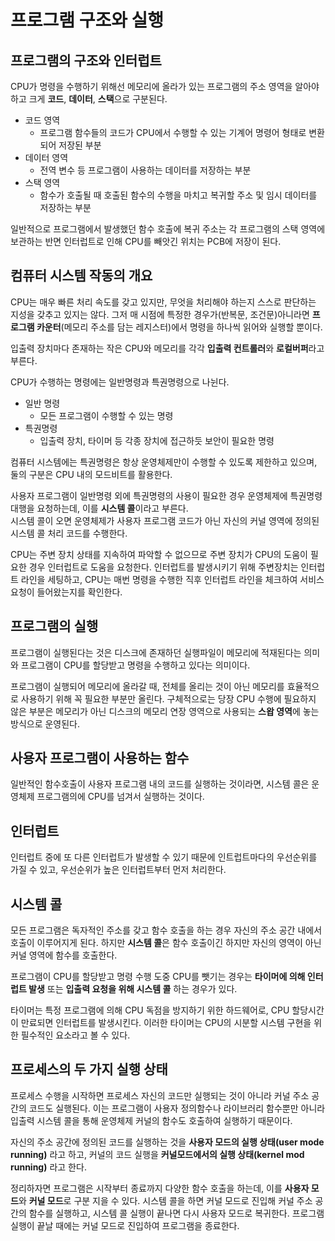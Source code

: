 # 프로그램 구조와 실행

## 프로그램의 구조와 인터럽트
CPU가 명령을 수행하기 위해선 메모리에 올라가 있는 프로그램의 주소 영역을 알아야하고 크게 **코드**, **데이터**, **스택**으로 구분된다.

- 코드 영역
  - 프로그램 함수들의 코드가 CPU에서 수행할 수 있는 기계어 명령어 형태로 변환되어 저장된 부분
- 데이터 영역
  - 전역 변수 등 프로그램이 사용하는 데이터를 저장하는 부분
- 스택 영역
  - 함수가 호출될 때 호출된 함수의 수행을 마치고 복귀할 주소 및 임시 데이터를 저장하는 부분

일반적으로 프로그램에서 발생했던 함수 호출에 복귀 주소는 각 프로그램의 스택 영역에 보관하는 반면 인터럽트로 인해 CPU를 빼앗긴 위치는 PCB에 저장이 된다.

## 컴퓨터 시스템 작동의 개요
CPU는 매우 빠른 처리 속도를 갖고 있지만, 무엇을 처리해야 하는지 스스로 판단하는 지성을 갖추고 있지는 않다.
그저 매 시점에 특정한 경우가(반복문, 조건문)아니라면 **프로그램 카운터**(메모리 주소를 담는 레지스터)에서 명령을 하나씩 읽어와 실행할 뿐이다.

입출력 장치마다 존재하는 작은 CPU와 메모리를 각각 **입출력 컨트롤러**와 **로컬버퍼**라고 부른다.

CPU가 수행하는 명령에는 일반명령과 특권명령으로 나뉜다.
- 일반 명령
  - 모든 프로그램이 수행할 수 있는 명령
- 특권명령
  - 입출력 장치, 타이머 등 각종 장치에 접근하듯 보안이 필요한 명령

컴퓨터 시스템에는 특권명령은 항상 운영체제만이 수행할 수 있도록 제한하고 있으며, 둘의 구분은 CPU 내의 모드비트를 활용한다.

사용자 프로그램이 일반명령 외에 특권명령의 사용이 필요한 경우 운영체제에 특권명령 대행을 요청하는데, 이를 **시스템 콜**이라고 부른다.<br/>
시스템 콜이 오면 운영체제가 사용자 프로그램 코드가 아닌 자신의 커널 영역에 정의된 시스템 콜 처리 코드를 수행한다.

CPU는 주변 장치 상태를 지속하여 파악할 수 없으므로 주변 장치가 CPU의 도움이 필요한 경우 인터럽트로 도움을 요청한다.
인터럽트를 발생시키기 위해 주변장치는 인터럽트 라인을 세팅하고, CPU는 매번 명령을 수행한 직후 인터럽트 라인을 체크하여 서비스 요청이 들어왔는지를 확인한다.

## 프로그램의 실행
프로그램이 실행된다는 것은 디스크에 존재하던 실행파일이 메모리에 적재된다는 의미와 프로그램이 CPU를 할당받고 명령을 수행하고 있다는 의미이다.

프로그램이 실행되어 메모리에 올라갈 때, 전체를 올리는 것이 아닌 메모리를 효율적으로 사용하기 위해 꼭 필요한 부분만 올린다. 
구체적으로는 당장 CPU 수행에 필요하지 않은 부분은 메모리가 아닌 디스크의 메모리 연장 영역으로 사용되는 **스왑 영역**에 놓는 방식으로 운영된다.

## 사용자 프로그램이 사용하는 함수
일반적인 함수호출이 사용자 프로그램 내의 코드를 실행하는 것이라면, 시스템 콜은 운영체제 프로그램의에 CPU를 넘겨서 실행하는 것이다.

## 인터럽트
인터럽트 중에 또 다른 인터럽트가 발생할 수 있기 때문에 인트럽트마다의 우선순위를 가질 수 있고, 우선순위가 높은 인터럽트부터 먼저 처리한다.

## 시스템 콜
모든 프로그램은 독자적인 주소를 갖고 함수 호출을 하는 경우 자신의 주소 공간 내에서 호출이 이루어지게 된다.
하지만 **시스템 콜**은 함수 호출이긴 하지만 자신의 영역이 아닌 커널 영역에 함수를 호출한다.

프로그램이 CPU를 할당받고 명령 수행 도중 CPU를 뺏기는 경우는 **타이머에 의해 인터럽트 발생** 또는 **입출력 요청을 위해 시스템 콜** 하는 경우가 있다.

타이머는 특정 프로그램에 의해 CPU 독점을 방지하기 위한 하드웨어로, CPU 할당시간이 만료되면 인터럽트를 발생시킨다.
이러한 타이머는 CPU의 시분할 시스템 구현을 위한 필수적인 요소라고 볼 수 있다.


## 프로세스의 두 가지 실행 상태
프로세스 수행을 시작하면 프로세스 자신의 코드만 실행되는 것이 아니라 커널 주소 공간의 코드도 실행된다.
이는 프로그램이 사용자 정의함수나 라이브러리 함수뿐만 아니라 입출력 시스템 콜을 통해 운영체제 커널의 함수도 호출하여 실행하기 때문이다.

자신의 주소 공간에 정의된 코드를 실행하는 것을 **사용자 모드의 실행 상태(user mode running)** 라고 하고, 커널의 코드 실행을 **커널모드에서의 실행 상태(kernel mod running)** 라고 한다.

정리하자면 프로그램은 시작부터 종료까지 다양한 함수 호출을 하는데, 이를 **사용자 모드**와 **커널 모드**로 구분 지을 수 있다.
시스템 콜을 하면 커널 모드로 진입해 커널 주소 공간의 함수를 실행하고, 시스템 콜 실행이 끝나면 다시 사용자 모드로 복귀한다.
프로그램 실행이 끝날 때에는 커널 모드로 진입하여 프로그램을 종료한다.